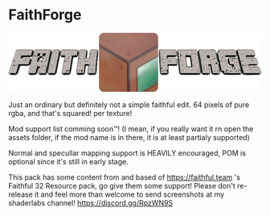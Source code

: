 # FaithForge
<p align="center">
  <img src="github.png">
</p>
Just an ordinary but definitely not a simple faithful edit. 64 pixels of pure rgba, and that's squared! per texture!

Mod support list comming soon™!     (I mean, if you really want it rn open the assets folder, if the mod name is in there, it is at least partialy supported)

Normal and specullar mapping support is HEAVILY encouraged, POM is optional since it's still in early stage.

This pack has some content from and based of https://faithful.team 's Faithful 32 Resource pack, go give them some support!
Please don't re-release it and feel more than welcome to send screenshots at my shaderlabs channel! https://discord.gg/RpzWN9S
